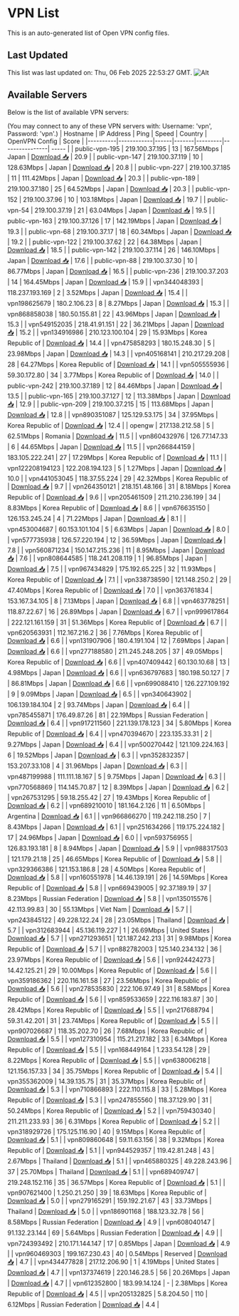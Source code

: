# VPN List

This is an auto-generated list of Open VPN config files.

## Last Updated

This list was last updated on: Thu, 06 Feb 2025 22:53:27 GMT.
![Alt](https://repobeats.axiom.co/api/embed/186b98318ef1479477931607c1ad7d823f12451f.svg "Repobeats analytics image")

## Available Servers

Below is the list of available VPN servers:

(You may connect to any of these VPN servers with: Username: 'vpn', Password: 'vpn'.)
| Hostname | IP Address | Ping | Speed | Country | OpenVPN Config | Score |
|----------|------------|------|-------|---------|----------------| ----- |
| public-vpn-195 | 219.100.37.195 | 13 | 167.56Mbps | Japan | [Download 📥](./configs/server_0_JP.ovpn) | 20.9 |
| public-vpn-147 | 219.100.37.119 | 10 | 128.63Mbps | Japan | [Download 📥](./configs/server_1_JP.ovpn) | 20.8 |
| public-vpn-227 | 219.100.37.185 | 11 | 111.42Mbps | Japan | [Download 📥](./configs/server_2_JP.ovpn) | 20.3 |
| public-vpn-189 | 219.100.37.180 | 25 | 64.52Mbps | Japan | [Download 📥](./configs/server_3_JP.ovpn) | 20.3 |
| public-vpn-152 | 219.100.37.96 | 10 | 103.18Mbps | Japan | [Download 📥](./configs/server_4_JP.ovpn) | 19.7 |
| public-vpn-54 | 219.100.37.19 | 21 | 63.04Mbps | Japan | [Download 📥](./configs/server_5_JP.ovpn) | 19.5 |
| public-vpn-163 | 219.100.37.126 | 17 | 142.19Mbps | Japan | [Download 📥](./configs/server_6_JP.ovpn) | 19.3 |
| public-vpn-68 | 219.100.37.17 | 18 | 60.34Mbps | Japan | [Download 📥](./configs/server_7_JP.ovpn) | 19.2 |
| public-vpn-122 | 219.100.37.62 | 22 | 64.38Mbps | Japan | [Download 📥](./configs/server_8_JP.ovpn) | 18.5 |
| public-vpn-142 | 219.100.37.114 | 26 | 146.10Mbps | Japan | [Download 📥](./configs/server_9_JP.ovpn) | 17.6 |
| public-vpn-88 | 219.100.37.30 | 10 | 86.77Mbps | Japan | [Download 📥](./configs/server_10_JP.ovpn) | 16.5 |
| public-vpn-236 | 219.100.37.203 | 14 | 164.45Mbps | Japan | [Download 📥](./configs/server_11_JP.ovpn) | 15.9 |
| vpn344048393 | 118.237.193.169 | 2 | 3.52Mbps | Japan | [Download 📥](./configs/server_12_JP.ovpn) | 15.4 |
| vpn198625679 | 180.2.106.23 | 8 | 8.27Mbps | Japan | [Download 📥](./configs/server_13_JP.ovpn) | 15.3 |
| vpn868858038 | 180.50.155.81 | 22 | 43.96Mbps | Japan | [Download 📥](./configs/server_14_JP.ovpn) | 15.3 |
| vpn549152035 | 218.41.91.151 | 22 | 36.21Mbps | Japan | [Download 📥](./configs/server_15_JP.ovpn) | 15.2 |
| vpn134916986 | 210.123.100.104 | 29 | 15.93Mbps | Korea Republic of | [Download 📥](./configs/server_16_KR.ovpn) | 14.4 |
| vpn475858293 | 180.15.248.30 | 5 | 23.98Mbps | Japan | [Download 📥](./configs/server_17_JP.ovpn) | 14.3 |
| vpn405168141 | 210.217.29.208 | 28 | 64.27Mbps | Korea Republic of | [Download 📥](./configs/server_18_KR.ovpn) | 14.1 |
| vpn505555936 | 59.30.172.80 | 34 | 3.77Mbps | Korea Republic of | [Download 📥](./configs/server_19_KR.ovpn) | 14.0 |
| public-vpn-242 | 219.100.37.189 | 12 | 84.46Mbps | Japan | [Download 📥](./configs/server_20_JP.ovpn) | 13.5 |
| public-vpn-165 | 219.100.37.127 | 12 | 113.38Mbps | Japan | [Download 📥](./configs/server_21_JP.ovpn) | 12.9 |
| public-vpn-209 | 219.100.37.215 | 15 | 113.68Mbps | Japan | [Download 📥](./configs/server_22_JP.ovpn) | 12.8 |
| vpn890351087 | 125.129.53.175 | 34 | 37.95Mbps | Korea Republic of | [Download 📥](./configs/server_23_KR.ovpn) | 12.4 |
| opengw | 217.138.212.58 | 5 | 62.51Mbps | Romania | [Download 📥](./configs/server_24_RO.ovpn) | 11.5 |
| vpn860432976 | 126.77.147.33 | 6 | 44.65Mbps | Japan | [Download 📥](./configs/server_25_JP.ovpn) | 11.5 |
| vpn266844159 | 183.105.222.241 | 27 | 17.29Mbps | Korea Republic of | [Download 📥](./configs/server_26_KR.ovpn) | 11.1 |
| vpn122208194123 | 122.208.194.123 | 5 | 1.27Mbps | Japan | [Download 📥](./configs/server_27_JP.ovpn) | 10.0 |
| vpn441053045 | 118.37.55.224 | 29 | 42.32Mbps | Korea Republic of | [Download 📥](./configs/server_28_KR.ovpn) | 9.7 |
| vpn264350121 | 218.151.48.166 | 31 | 8.18Mbps | Korea Republic of | [Download 📥](./configs/server_29_KR.ovpn) | 9.6 |
| vpn205461509 | 211.210.236.199 | 34 | 8.83Mbps | Korea Republic of | [Download 📥](./configs/server_30_KR.ovpn) | 8.6 |
| vpn676635150 | 126.153.245.24 | 4 | 71.22Mbps | Japan | [Download 📥](./configs/server_31_JP.ovpn) | 8.1 |
| vpn453004687 | 60.153.101.104 | 5 | 6.63Mbps | Japan | [Download 📥](./configs/server_32_JP.ovpn) | 8.0 |
| vpn577735938 | 126.57.220.194 | 12 | 36.59Mbps | Japan | [Download 📥](./configs/server_33_JP.ovpn) | 7.8 |
| vpn560871234 | 150.147.215.236 | 11 | 8.95Mbps | Japan | [Download 📥](./configs/server_34_JP.ovpn) | 7.6 |
| vpn808644585 | 118.241.208.119 | 1 | 96.85Mbps | Japan | [Download 📥](./configs/server_35_JP.ovpn) | 7.5 |
| vpn967434829 | 175.192.65.225 | 32 | 11.93Mbps | Korea Republic of | [Download 📥](./configs/server_36_KR.ovpn) | 7.1 |
| vpn338738590 | 121.148.250.2 | 29 | 47.40Mbps | Korea Republic of | [Download 📥](./configs/server_37_KR.ovpn) | 7.0 |
| vpn363761834 | 153.167.34.105 | 8 | 7.13Mbps | Japan | [Download 📥](./configs/server_38_JP.ovpn) | 6.8 |
| vpn463778251 | 118.87.22.67 | 16 | 26.89Mbps | Japan | [Download 📥](./configs/server_39_JP.ovpn) | 6.7 |
| vpn999617864 | 222.121.161.159 | 31 | 51.36Mbps | Korea Republic of | [Download 📥](./configs/server_40_KR.ovpn) | 6.7 |
| vpn620563931 | 112.167.216.2 | 36 | 7.76Mbps | Korea Republic of | [Download 📥](./configs/server_41_KR.ovpn) | 6.6 |
| vpn131907906 | 180.4.191.104 | 12 | 7.69Mbps | Japan | [Download 📥](./configs/server_42_JP.ovpn) | 6.6 |
| vpn277188580 | 211.245.248.205 | 37 | 49.05Mbps | Korea Republic of | [Download 📥](./configs/server_43_KR.ovpn) | 6.6 |
| vpn407409442 | 60.130.10.68 | 13 | 4.98Mbps | Japan | [Download 📥](./configs/server_44_JP.ovpn) | 6.6 |
| vpn636797683 | 180.198.50.127 | 7 | 86.81Mbps | Japan | [Download 📥](./configs/server_45_JP.ovpn) | 6.6 |
| vpn699088410 | 126.227.109.192 | 9 | 9.09Mbps | Japan | [Download 📥](./configs/server_46_JP.ovpn) | 6.5 |
| vpn340643902 | 106.139.184.104 | 2 | 93.74Mbps | Japan | [Download 📥](./configs/server_47_JP.ovpn) | 6.4 |
| vpn785455871 | 176.49.87.26 | 81 | 22.19Mbps | Russian Federation | [Download 📥](./configs/server_48_RU.ovpn) | 6.4 |
| vpn917211560 | 221.139.178.123 | 34 | 5.80Mbps | Korea Republic of | [Download 📥](./configs/server_49_KR.ovpn) | 6.4 |
| vpn470394670 | 223.135.33.31 | 2 | 9.27Mbps | Japan | [Download 📥](./configs/server_50_JP.ovpn) | 6.4 |
| vpn500270442 | 121.109.224.163 | 6 | 19.52Mbps | Japan | [Download 📥](./configs/server_51_JP.ovpn) | 6.3 |
| vpn352832357 | 153.207.33.108 | 4 | 31.96Mbps | Japan | [Download 📥](./configs/server_52_JP.ovpn) | 6.3 |
| vpn487199988 | 111.111.18.167 | 5 | 9.75Mbps | Japan | [Download 📥](./configs/server_53_JP.ovpn) | 6.3 |
| vpn770568869 | 114.145.70.87 | 12 | 8.39Mbps | Japan | [Download 📥](./configs/server_54_JP.ovpn) | 6.2 |
| vpn267531295 | 59.18.255.42 | 27 | 19.43Mbps | Korea Republic of | [Download 📥](./configs/server_55_KR.ovpn) | 6.2 |
| vpn689210010 | 181.164.2.126 | 11 | 6.50Mbps | Argentina | [Download 📥](./configs/server_56_AR.ovpn) | 6.1 |
| vpn966866270 | 119.242.118.250 | 7 | 8.43Mbps | Japan | [Download 📥](./configs/server_57_JP.ovpn) | 6.1 |
| vpn251634266 | 119.175.224.182 | 17 | 24.96Mbps | Japan | [Download 📥](./configs/server_58_JP.ovpn) | 6.0 |
| vpn593756955 | 126.83.193.181 | 8 | 8.94Mbps | Japan | [Download 📥](./configs/server_59_JP.ovpn) | 5.9 |
| vpn988317503 | 121.179.21.18 | 25 | 46.65Mbps | Korea Republic of | [Download 📥](./configs/server_60_KR.ovpn) | 5.8 |
| vpn329366386 | 121.153.186.8 | 28 | 4.50Mbps | Korea Republic of | [Download 📥](./configs/server_61_KR.ovpn) | 5.8 |
| vpn160551978 | 14.46.139.191 | 26 | 14.59Mbps | Korea Republic of | [Download 📥](./configs/server_62_KR.ovpn) | 5.8 |
| vpn669439005 | 92.37.189.19 | 37 | 8.23Mbps | Russian Federation | [Download 📥](./configs/server_63_RU.ovpn) | 5.8 |
| vpn135015576 | 42.113.99.83 | 30 | 55.13Mbps | Viet Nam | [Download 📥](./configs/server_64_VN.ovpn) | 5.7 |
| vpn243845122 | 49.228.122.24 | 28 | 23.05Mbps | Thailand | [Download 📥](./configs/server_65_TH.ovpn) | 5.7 |
| vpn312683944 | 45.136.119.227 | 1 | 26.69Mbps | United States | [Download 📥](./configs/server_66_US.ovpn) | 5.7 |
| vpn271293651 | 121.187.242.213 | 31 | 9.98Mbps | Korea Republic of | [Download 📥](./configs/server_67_KR.ovpn) | 5.7 |
| vpn882782003 | 125.140.234.132 | 36 | 23.97Mbps | Korea Republic of | [Download 📥](./configs/server_68_KR.ovpn) | 5.6 |
| vpn924424273 | 14.42.125.21 | 29 | 10.00Mbps | Korea Republic of | [Download 📥](./configs/server_69_KR.ovpn) | 5.6 |
| vpn359186362 | 220.116.161.58 | 27 | 23.56Mbps | Korea Republic of | [Download 📥](./configs/server_70_KR.ovpn) | 5.6 |
| vpn278535830 | 222.106.97.49 | 31 | 8.58Mbps | Korea Republic of | [Download 📥](./configs/server_71_KR.ovpn) | 5.6 |
| vpn859533659 | 222.116.183.87 | 30 | 28.42Mbps | Korea Republic of | [Download 📥](./configs/server_72_KR.ovpn) | 5.5 |
| vpn217688794 | 59.31.42.201 | 31 | 23.74Mbps | Korea Republic of | [Download 📥](./configs/server_73_KR.ovpn) | 5.5 |
| vpn907026687 | 118.35.202.70 | 26 | 7.68Mbps | Korea Republic of | [Download 📥](./configs/server_74_KR.ovpn) | 5.5 |
| vpn127310954 | 115.21.217.182 | 33 | 6.34Mbps | Korea Republic of | [Download 📥](./configs/server_75_KR.ovpn) | 5.5 |
| vpn168449164 | 1.233.54.128 | 29 | 8.22Mbps | Korea Republic of | [Download 📥](./configs/server_76_KR.ovpn) | 5.5 |
| vpn638006218 | 121.156.157.33 | 34 | 35.75Mbps | Korea Republic of | [Download 📥](./configs/server_77_KR.ovpn) | 5.4 |
| vpn355362009 | 14.39.135.75 | 31 | 35.37Mbps | Korea Republic of | [Download 📥](./configs/server_78_KR.ovpn) | 5.3 |
| vpn710866893 | 222.110.115.8 | 33 | 5.28Mbps | Korea Republic of | [Download 📥](./configs/server_79_KR.ovpn) | 5.3 |
| vpn247855560 | 118.37.129.90 | 31 | 50.24Mbps | Korea Republic of | [Download 📥](./configs/server_80_KR.ovpn) | 5.2 |
| vpn759430340 | 211.211.233.93 | 36 | 6.31Mbps | Korea Republic of | [Download 📥](./configs/server_81_KR.ovpn) | 5.2 |
| vpn318929726 | 175.125.116.90 | 40 | 9.15Mbps | Korea Republic of | [Download 📥](./configs/server_82_KR.ovpn) | 5.1 |
| vpn809860648 | 59.11.63.156 | 38 | 9.32Mbps | Korea Republic of | [Download 📥](./configs/server_83_KR.ovpn) | 5.1 |
| vpn944529357 | 119.42.81.248 | 43 | 2.67Mbps | Thailand | [Download 📥](./configs/server_84_TH.ovpn) | 5.1 |
| vpn465880325 | 49.228.243.96 | 37 | 25.70Mbps | Thailand | [Download 📥](./configs/server_85_TH.ovpn) | 5.1 |
| vpn689409747 | 219.248.152.116 | 35 | 36.57Mbps | Korea Republic of | [Download 📥](./configs/server_86_KR.ovpn) | 5.1 |
| vpn907621400 | 1.250.21.250 | 39 | 18.63Mbps | Korea Republic of | [Download 📥](./configs/server_87_KR.ovpn) | 5.0 |
| vpn279165291 | 159.192.21.67 | 43 | 33.73Mbps | Thailand | [Download 📥](./configs/server_88_TH.ovpn) | 5.0 |
| vpn186901168 | 188.123.32.78 | 56 | 8.58Mbps | Russian Federation | [Download 📥](./configs/server_89_RU.ovpn) | 4.9 |
| vpn608040147 | 91.132.23.144 | 69 | 5.64Mbps | Russian Federation | [Download 📥](./configs/server_90_RU.ovpn) | 4.9 |
| vpn724393492 | 210.171.144.147 | 17 | 0.85Mbps | Japan | [Download 📥](./configs/server_91_JP.ovpn) | 4.9 |
| vpn960469303 | 199.167.230.43 | 40 | 0.54Mbps | Reserved | [Download 📥](./configs/server_92_ZZ.ovpn) | 4.7 |
| vpn434477828 | 217.12.206.90 | 1 | 4.19Mbps | United States | [Download 📥](./configs/server_93_US.ovpn) | 4.7 |
| vpn137374619 | 220.146.28.5 | 56 | 20.26Mbps | Japan | [Download 📥](./configs/server_94_JP.ovpn) | 4.7 |
| vpn612352800 | 183.99.14.124 | - | 2.38Mbps | Korea Republic of | [Download 📥](./configs/server_95_KR.ovpn) | 4.5 |
| vpn205132825 | 5.8.204.50 | 110 | 6.12Mbps | Russian Federation | [Download 📥](./configs/server_96_RU.ovpn) | 4.4 |
